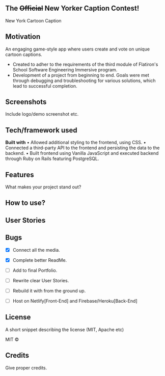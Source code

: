 ## The ~~Official~~ New Yorker Caption Contest!
New York Cartoon Caption

## Motivation
An engaging game-style app where users create and vote on unique cartoon captions.
- Created to adher to the requirements of the third module of Flatiron's School Software Engineering Immersive program.
- Development of a project from beginning to end. Goals were met through debugging and troubleshooting for various solutions, which lead to successful completion.
 
## Screenshots
Include logo/demo screenshot etc.

## Tech/framework used
<b>Built with</b>
• Allowed additional styling to the frontend, using CSS.
• Connected a third-party API to the frontend and persisting the data to the backend.
• Built frontend using Vanilla JavaScript and executed backend through Ruby on Rails featuring PostgreSQL.

## Features
What makes your project stand out?

## How to use?

## User Stories



## Bugs
- [x] Connect all the media.
- [x] Complete better ReadMe.
- [ ] Add to final Portfolio.
- [ ] Rewrite clear User Stories.
- [ ] Rebuild it with from the ground up.
- [ ] Host on Netlify[Front-End] and Firebase/Heroku[Back-End]


## License
A short snippet describing the license (MIT, Apache etc)

MIT © 

## Credits
Give proper credits. 



